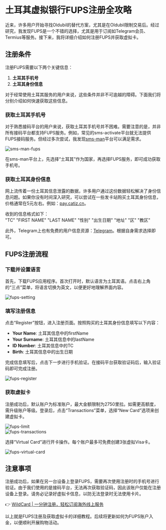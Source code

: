 # 土耳其虚拟银行FUPS注册全攻略

近来，许多用户开始寻找Oldubil的替代方案，尤其是在Oldubil限制交易后。经过研究，我发现FUPS是一个不错的选择，尤其是用于订阅如Telegram会员、Termius等服务。接下来，我将详细介绍如何注册FUPS并获取虚拟卡。

## 注册条件

注册FUPS需要以下两个关键信息：

1. **土耳其手机号**  
2. **土耳其身份信息**  

对于经常使用土耳其服务的用户来说，这些条件并非不可逾越的障碍。下面我们将分别介绍如何快速获取这些信息。

### 获取土耳其手机号

对于熟悉接码平台的用户来说，获取土耳其手机号并不困难。需要注意的是，并非所有接码平台都支持FUPS服务。例如，常见的sms-activate平台就无法提供FUPS接码服务。但经过多次尝试，我发现[sms-man](https://sms-man.com/?ref=jjJA_8w7Yirb)平台可以满足需求。

![sms-man-fups](https://bbtdd.com/img/0659548064685795.webp)

在sms-man平台上，先选择“土耳其”作为国家，再选择FUPS服务，即可成功获取手机号。

### 获取土耳其身份信息

网上流传着一份土耳其信息泄露的数据，许多用户通过这份数据轻松解决了身份信息问题。如果你没有时间深入研究，可以尝试在一些发卡站购买土耳其身份信息，价格通常在5元左右。例如：[pay.catiz.cn](https://pay.catiz.cn)。

收到的信息格式如下：  
"TC" "FIRST NAME" "LAST NAME" "性别" "出生日期" "地址" "区" "教区"

此外，Telegram上也有免费的用户信息资源：[Telegram](https://t.me/idcard9527)。根据自身需求选择即可。

## FUPS注册流程

### 下载并设置语言

首先，下载FUPS应用程序。首次打开时，默认语言为土耳其语。点击右上角的“三点”菜单，将语言切换为英文，以便更好地理解界面内容。

![fups-setting](https://bbtdd.com/img/1617132238689731.webp)

### 填写注册信息

点击“Register”按钮，进入注册页面。按照购买的土耳其身份信息填写以下内容：

- **Your Name**: 土耳其信息中的firstName  
- **Your Surname**: 土耳其信息中的lastName  
- **ID Number**: 土耳其信息中的TC  
- **Birth**: 土耳其信息中的出生日期  

完成信息填写后，点击下一步进行手机验证。在接码平台获取验证码后，输入验证码即可完成注册。

![fups-register](https://bbtdd.com/img/4891293772.webp)

### 获取虚拟卡

注册成功后，默认账户为标准账户，最大金额限制为2750里拉。如需更高额度，需升级账户等级。登录后，点击“Transactions”菜单，选择“New Card”选项来创建虚拟卡。

![fups-limit](https://bbtdd.com/img/98340709.webp)  
![fups-transactions](https://bbtdd.com/img/188973460068.webp)

选择“Virtual Card”进行开卡操作。每个账户最多可免费创建3张虚拟Visa卡。

![fups-virtual-card](https://bbtdd.com/img/283689601.webp)

## 注意事项

注册成功后，如果在另一台设备上登录FUPS，需要再次使用注册时的手机号进行验证。由于我们使用的是接码平台，无法再次获取验证码，因此该账户仅能在注册设备上登录。请务必记录好虚拟卡信息，以防无法登录时无法使用卡片。

👉 [WildCard | 一分钟注册，轻松订阅海外线上服务](https://bbtdd.com/WildCard)

以上就是FUPS注册及获取虚拟卡的详细教程。后续将更新如何为FUPS账户入金，以便顺利开展购物活动。